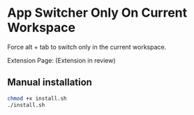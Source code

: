 # App Switcher Only On Current Workspace

Force alt + tab to switch only in the current workspace.

Extension Page: (Extension in review)

## Manual installation

```sh
chmod +x install.sh
./install.sh
```
